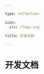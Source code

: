 ```yaml
---

type: collection

icon:
  src: /logo.svg

title: 开发文档

---
```


# 开发文档

<ShowBreadcrumb />

<ShowResources />

